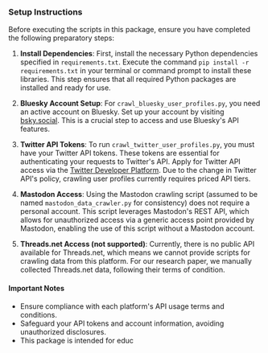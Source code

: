 ### Setup Instructions

Before executing the scripts in this package, ensure you have completed the following preparatory steps:

1. **Install Dependencies**: First, install the necessary Python dependencies specified in `requirements.txt`. Execute the command `pip install -r requirements.txt` in your terminal or command prompt to install these libraries. This step ensures that all required Python packages are installed and ready for use.

2. **Bluesky Account Setup**: For `crawl_bluesky_user_profiles.py`, you need an active account on Bluesky. Set up your account by visiting [bsky.social](https://bsky.social). This is a crucial step to access and use Bluesky's API features.

3. **Twitter API Tokens**: To run `crawl_twitter_user_profiles.py`, you must have your Twitter API tokens. These tokens are essential for authenticating your requests to Twitter's API. Apply for Twitter API access via the [Twitter Developer Platform](https://developer.twitter.com/). Due to the change in Twitter API's policy, crawling user profiles currently requires priced API tiers.

4. **Mastodon Access**: Using the Mastodon crawling script (assumed to be named `mastodon_data_crawler.py` for consistency) does not require a personal account. This script leverages Mastodon's REST API, which allows for unauthorized access via a generic access point provided by Mastodon, enabling the use of this script without a Mastodon account.

5. **Threads.net Access (not supported)**: Currently, there is no public API available for Threads.net, which means we cannot provide scripts for crawling data from this platform. For our research paper, we manually collected Threads.net data, following their terms of condition.

#### Important Notes

- Ensure compliance with each platform's API usage terms and conditions.
- Safeguard your API tokens and account information, avoiding unauthorized disclosures.
- This package is intended for educ
